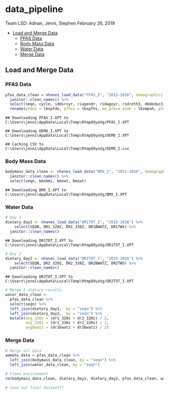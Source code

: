 data\_pipeline
================
Team LSD: Adnan, Jenni, Stephen
February 26, 2019

-   [Load and Merge Data](#load-and-merge-data)
    -   [PFAS Data](#pfas-data)
    -   [Body Mass Data](#body-mass-data)
    -   [Water Data](#water-data)
    -   [Merge Data](#merge-data)

Load and Merge Data
-------------------

### PFAS Data

``` r
pfas_data_clean = nhanes_load_data("PFAS_I", "2015-2016", demographics = TRUE) %>% 
  janitor::clean_names() %>% 
  select(seqn, cycle, sddsrvyr, riagendr, ridageyr, ridreth3, dmdeduc3, dmdeduc2, wtint2yr, wtmec2yr, lbxpfde:lbdmfosl) %>% 
  rename(pfdea = lbxpfde, pfhxs = lbxpfhs, me_pfosa_acoh = lbxmpah, pfna = lbxpfna, pfua = lbxpfua, pfdoa = lbxpfdo, n_pfoa = lbxnfoa,  sb_pfoa = lbxbfoa, n_pfos = lbxnfos,    sm_pfos = lbxmfos)
```

    ## Downloading PFAS_I.XPT to C:\Users\jenni\AppData\Local\Temp\RtmpQ9yaVg/PFAS_I.XPT

    ## Downloading DEMO_I.XPT to C:\Users\jenni\AppData\Local\Temp\RtmpQ9yaVg/DEMO_I.XPT

    ## Caching CSV to C:\Users\jenni\AppData\Local\Temp\RtmpQ9yaVg/DEMO_I.csv

### Body Mass Data

``` r
bodymass_data_clean <- nhanes_load_data("BMX_I", "2015-2016", demographics = TRUE) %>% 
  janitor::clean_names() %>% 
  select(seqn, bmxbmi, bmxwt, bmiwt)
```

    ## Downloading BMX_I.XPT to C:\Users\jenni\AppData\Local\Temp\RtmpQ9yaVg/BMX_I.XPT

### Water Data

``` r
# Day 1 
dietary_day1 <- nhanes_load_data("DR1TOT_I", "2015-2016") %>% 
    select(SEQN, DR1_320Z, DR1_330Z, DR1BWATZ, DR1TWS) %>% 
  janitor::clean_names() 
```

    ## Downloading DR1TOT_I.XPT to C:\Users\jenni\AppData\Local\Temp\RtmpQ9yaVg/DR1TOT_I.XPT

``` r
# Day 2
dietary_day2 <- nhanes_load_data("DR2TOT_I", "2015-2016") %>% 
    select(SEQN, DR2_320Z, DR2_330Z, DR2BWATZ, DR2TWS) %>% 
  janitor::clean_names()
```

    ## Downloading DR2TOT_I.XPT to C:\Users\jenni\AppData\Local\Temp\RtmpQ9yaVg/DR2TOT_I.XPT

``` r
# Merge 2 dietary recalls
water_data_clean <- 
  pfas_data_clean %>% 
  select(seqn) %>% 
  left_join(dietary_day1,  by = "seqn") %>% 
  left_join(dietary_day2,  by = "seqn") %>% 
  mutate(avg_320z = (dr1_320z + dr2_320z) / 2,
         avg_330z = (dr1_330z + dr2_320z) / 2,
         avgbwatz = (dr1bwatz + dr2bwatz) / 2)
```

### Merge Data

``` r
# Merge all data
aamehs_data = pfas_data_clean %>% 
  left_join(bodymass_data_clean, by = "seqn") %>% 
  left_join(water_data_clean, by = "seqn")

# Clean environment
rm(bodymass_data_clean, dietary_day1, dietary_day2, pfas_data_clean, water_data_clean)

# Save out final dataset??
```
